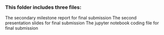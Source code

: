 ### This folder includes three files:
The secondary milestone report for final submission
The second presentation slides for final submission
The jupyter notebook coding file for final submission
